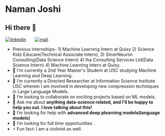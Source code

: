 # Naman Joshi
## Hi there 👋
[![linkedin](https://github.com/arpit-dwivedi/arpit-dwivedi.github.io/blob/master/assets/img/Webp.net-resizeimage.png)](https://www.linkedin.com/in/namanjoshi26/)&nbsp;&nbsp;&nbsp;&nbsp;&nbsp;&nbsp;&nbsp;[![mail](https://github.com/arpit-dwivedi/arpit-dwivedi/blob/master/m1.png)](mailto:joshinaman1741@gmail.com)
- Previous internships- 1) Machine Learning Intern at Quixy 2) Science Kidz Educare(Technical Associate Intern), 3) SilverNeuron Consulting(Data Science Intern) 4) Iha Consulting Services Ltd(Data Science Intern) 4) Machine Learning Intern at Quixy.
- 🔭 I'm currently a 2nd Year Master's Student at USC studying Machine Learning and Deep Learning.
- 🔭 I’m currently a Directed Researcher at Information Science Institute USC wherein I am involved in developing new compression techniques in Large Language Models.
- 👯 I’m looking to collaborate on exciting projects based on ML models.
- 💬 Ask me about **anything data-science related, and I'll be happy to help you out. I love talking about this!**
- 🤝 I’m looking for help with **advanced deep plearning models(language models)**
- 🤔 I’m looking for full time opportunities .
- ⚡ Fun fact: I am a violinist as well.

